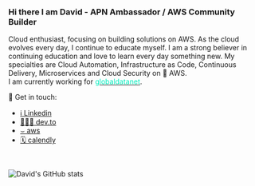 ### Hi there I am David - APN Ambassador / AWS Community Builder 

Cloud enthusiast, focusing on building solutions on AWS. As the cloud evolves every day, I continue to educate myself.
I am a strong believer in continuing education and love to learn every day something new. My specialties are Cloud Automation, Infrastructure as Code, Continuous Delivery, Microservices and Cloud Security on 🧡 AWS. <br />
I am currently working for <a href="https://globaldatanet.com" target="_blank" ><font color='#00ecbd'>globaldatanet</font></a>.

💬 Get in touch:

- [ℹ️  Linkedin](https://www.linkedin.com/in/daknhh/)
- [👨🏻‍💻 dev.to](https://dev.to/daknhh)
- [⌣  aws](https://aws.amazon.com/partners/ambassadors/?cards-body.sort-by=item.additionalFields.ambassadorName&cards-body.sort-order=asc&cards-body.q=david%2Bkrohn&cards-body.q_operator=AND)
- [🗓  calendly](https://calendly.com/dakn)

<br />

![David's GitHub stats](https://github-readme-stats.vercel.app/api?username=daknhh&show_icons=true&theme=blueberry)


<!--
**daknhh/daknhh** is a ✨ _special_ ✨ repository because its `README.md` (this file) appears on your GitHub profile.


